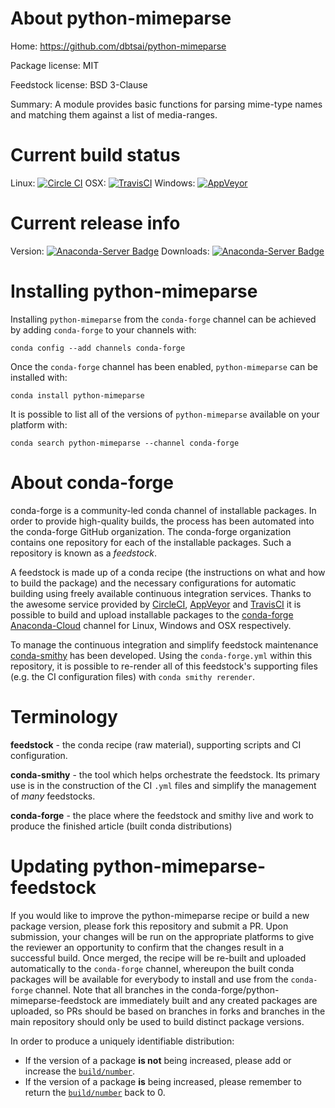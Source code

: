 About python-mimeparse
======================

Home: https://github.com/dbtsai/python-mimeparse

Package license: MIT

Feedstock license: BSD 3-Clause

Summary: A module provides basic functions for parsing mime-type names and matching them against a list of media-ranges.



Current build status
====================

Linux: [![Circle CI](https://circleci.com/gh/conda-forge/python-mimeparse-feedstock.svg?style=shield)](https://circleci.com/gh/conda-forge/python-mimeparse-feedstock)
OSX: [![TravisCI](https://travis-ci.org/conda-forge/python-mimeparse-feedstock.svg?branch=master)](https://travis-ci.org/conda-forge/python-mimeparse-feedstock)
Windows: [![AppVeyor](https://ci.appveyor.com/api/projects/status/github/conda-forge/python-mimeparse-feedstock?svg=True)](https://ci.appveyor.com/project/conda-forge/python-mimeparse-feedstock/branch/master)

Current release info
====================
Version: [![Anaconda-Server Badge](https://anaconda.org/conda-forge/python-mimeparse/badges/version.svg)](https://anaconda.org/conda-forge/python-mimeparse)
Downloads: [![Anaconda-Server Badge](https://anaconda.org/conda-forge/python-mimeparse/badges/downloads.svg)](https://anaconda.org/conda-forge/python-mimeparse)

Installing python-mimeparse
===========================

Installing `python-mimeparse` from the `conda-forge` channel can be achieved by adding `conda-forge` to your channels with:

```
conda config --add channels conda-forge
```

Once the `conda-forge` channel has been enabled, `python-mimeparse` can be installed with:

```
conda install python-mimeparse
```

It is possible to list all of the versions of `python-mimeparse` available on your platform with:

```
conda search python-mimeparse --channel conda-forge
```


About conda-forge
=================

conda-forge is a community-led conda channel of installable packages.
In order to provide high-quality builds, the process has been automated into the
conda-forge GitHub organization. The conda-forge organization contains one repository
for each of the installable packages. Such a repository is known as a *feedstock*.

A feedstock is made up of a conda recipe (the instructions on what and how to build
the package) and the necessary configurations for automatic building using freely
available continuous integration services. Thanks to the awesome service provided by
[CircleCI](https://circleci.com/), [AppVeyor](http://www.appveyor.com/)
and [TravisCI](https://travis-ci.org/) it is possible to build and upload installable
packages to the [conda-forge](https://anaconda.org/conda-forge)
[Anaconda-Cloud](http://docs.anaconda.org/) channel for Linux, Windows and OSX respectively.

To manage the continuous integration and simplify feedstock maintenance
[conda-smithy](http://github.com/conda-forge/conda-smithy) has been developed.
Using the ``conda-forge.yml`` within this repository, it is possible to re-render all of
this feedstock's supporting files (e.g. the CI configuration files) with ``conda smithy rerender``.


Terminology
===========

**feedstock** - the conda recipe (raw material), supporting scripts and CI configuration.

**conda-smithy** - the tool which helps orchestrate the feedstock.
                   Its primary use is in the construction of the CI ``.yml`` files
                   and simplify the management of *many* feedstocks.

**conda-forge** - the place where the feedstock and smithy live and work to
                  produce the finished article (built conda distributions)


Updating python-mimeparse-feedstock
===================================

If you would like to improve the python-mimeparse recipe or build a new
package version, please fork this repository and submit a PR. Upon submission,
your changes will be run on the appropriate platforms to give the reviewer an
opportunity to confirm that the changes result in a successful build. Once
merged, the recipe will be re-built and uploaded automatically to the
`conda-forge` channel, whereupon the built conda packages will be available for
everybody to install and use from the `conda-forge` channel.
Note that all branches in the conda-forge/python-mimeparse-feedstock are
immediately built and any created packages are uploaded, so PRs should be based
on branches in forks and branches in the main repository should only be used to
build distinct package versions.

In order to produce a uniquely identifiable distribution:
 * If the version of a package **is not** being increased, please add or increase
   the [``build/number``](http://conda.pydata.org/docs/building/meta-yaml.html#build-number-and-string).
 * If the version of a package **is** being increased, please remember to return
   the [``build/number``](http://conda.pydata.org/docs/building/meta-yaml.html#build-number-and-string)
   back to 0.

